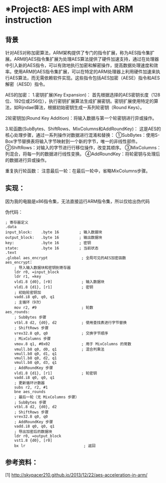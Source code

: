 # *Project8: AES impl with ARM instruction
## 背景
针对AES对称加密算法，ARM架构提供了专门的指令扩展，称为AES指令集扩展。ARM的AES指令集扩展为处理AES算法提供了硬件加速支持，通过在处理器中引入新的AES指令，可以有效地执行加密和解密操作，提高数据处理速度和效率。使用ARM的AES指令集扩展，可以在特定的ARM处理器上利用硬件加速来执行AES算法，而无需依赖软件实现。这些指令包括AES加密（AESE）指令和AES解密（AESD）指令。

AES的加密：
1.密钥扩展(Key Expansion)：
首先根据选择的AES密钥长度（128位、192位或256位），执行密钥扩展算法生成扩展密钥。密钥扩展使用特定的算法，如Rijndael算法，根据初始密钥生成一系列轮密钥（Round Keys）。

2轮密钥加(Round Key Addition)：将输入数据与第一个轮密钥进行异或操作。

3.轮函数(SubBytes、ShiftRows、MixColumns和AddRoundKey)：
这是AES的核心处理步骤，通过一系列操作对数据进行混淆和替换：
①SubBytes：使用S-Box字节替换表将输入字节映射到一个新的字节，唯一的非线性部件。
②ShiftRows：对输入的字节进行行移位操作，改变其顺序。
③MixColumns：列混合，将每一列的数据进行线性变换。
④AddRoundKey：将轮密钥与处理后的数据进行异或操作。

重复执行轮函数：
注意最后一轮：在最后一轮中，省略MixColumns步骤。
## 实现：

因为我的电脑是x86指令集，无法直接运行ARM指令集，所以仅给出伪代码

伪代码：
```
; 寄存器定义
.data
input_block:    .byte 16         ; 输入数据块
output_block:   .byte 16         ; 输出数据块
key:            .byte 16         ; 密钥
state:          .byte 16         ; 当前状态
.text
.global aes_encrypt               ; 全局可见的AES加密函数
aes_encrypt:
    ; 导入输入数据块和密钥到寄存器
    ldr r0, =input_block
    ldr r1, =key
    vld1.8 {d0}, [r0]             ; 输入数据块
    vld1.8 {d1}, [r1]             ; 密钥
    ; 初始轮密钥加
    vadd.i8 q0, q0, q1
    ; 主循环（9次）
    mov r2, #9                    ; 轮数
aes_rounds:
    ; SubBytes 步骤
    vtbl.8 d2, {d0}, d2           ; 使用查找表进行字节替换
    ; ShiftRows 步骤
    vrev32.8 q0, q0               ; 交换字节顺序
    ; MixColumns 步骤
    vmov.8 q1, #0x02              ; 用于 MixColumns 的常数
    vmull.b8 q0, d0, q1           ; 混合列乘法
    vmull.b8 q0, d1, q1
    vmull.b8 q0, d2, q1
    vmull.b8 q0, d3, q1
    ; AddRoundKey 步骤
    vld1.8 {d1}, [r1]             ; 轮密钥
    vadd.i8 q0, q0, q1
    ; 更新循环计数器
    subs r2, r2, #1
    bne aes_rounds
    ; 最后一轮（无 MixColumns 步骤）
    ; SubBytes 步骤
    vtbl.8 d2, {d0}, d2
    ; ShiftRows 步骤
    vrev32.8 q0, q0
    ; AddRoundKey 步骤
    vadd.i8 q0, q0, q1
    ; 导出加密后的数据块
    ldr r0, =output_block
    vst1.8 {d0}, [r0]
    bx lr                          ; 返回

```
## 参考资料：
[1] http://skypacer210.github.io/2013/12/22/aes-acceleration-in-arm/
